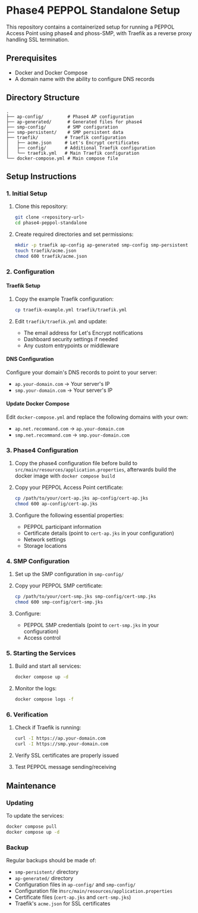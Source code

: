 # Phase4 PEPPOL Standalone Setup

This repository contains a containerized setup for running a PEPPOL Access Point using phase4 and phoss-SMP, with Traefik as a reverse proxy handling SSL termination.

## Prerequisites

- Docker and Docker Compose
- A domain name with the ability to configure DNS records

## Directory Structure

```
.
├── ap-config/         # Phase4 AP configuration
├── ap-generated/      # Generated files for phase4
├── smp-config/        # SMP configuration
├── smp-persistent/    # SMP persistent data
├── traefik/          # Traefik configuration
│   ├── acme.json     # Let's Encrypt certificates
│   ├── config/       # Additional Traefik configuration
│   └── traefik.yml   # Main Traefik configuration
└── docker-compose.yml # Main compose file
```

## Setup Instructions

### 1. Initial Setup

1. Clone this repository:
   ```bash
   git clone <repository-url>
   cd phase4-peppol-standalone
   ```

2. Create required directories and set permissions:
   ```bash
   mkdir -p traefik ap-config ap-generated smp-config smp-persistent
   touch traefik/acme.json
   chmod 600 traefik/acme.json
   ```

### 2. Configuration

#### Traefik Setup

1. Copy the example Traefik configuration:
   ```bash
   cp traefik-example.yml traefik/traefik.yml
   ```

2. Edit `traefik/traefik.yml` and update:
   - The email address for Let's Encrypt notifications
   - Dashboard security settings if needed
   - Any custom entrypoints or middleware

#### DNS Configuration

Configure your domain's DNS records to point to your server:
- `ap.your-domain.com` → Your server's IP
- `smp.your-domain.com` → Your server's IP

#### Update Docker Compose

Edit `docker-compose.yml` and replace the following domains with your own:
- `ap.net.recommand.com` → `ap.your-domain.com`
- `smp.net.recommand.com` → `smp.your-domain.com`

### 3. Phase4 Configuration

1. Copy the phase4 configuration file before build to `src/main/resources/application.properties`, afterwards build the docker image with `docker compose build`

2. Copy your PEPPOL Access Point certificate:
   ```bash
   cp /path/to/your/cert-ap.jks ap-config/cert-ap.jks
   chmod 600 ap-config/cert-ap.jks
   ```

3. Configure the following essential properties:
   - PEPPOL participant information
   - Certificate details (point to `cert-ap.jks` in your configuration)
   - Network settings
   - Storage locations

### 4. SMP Configuration

1. Set up the SMP configuration in `smp-config/`

2. Copy your PEPPOL SMP certificate:
   ```bash
   cp /path/to/your/cert-smp.jks smp-config/cert-smp.jks
   chmod 600 smp-config/cert-smp.jks
   ```

3. Configure:
   - PEPPOL SMP credentials (point to `cert-smp.jks` in your configuration)
   - Access control

### 5. Starting the Services

1. Build and start all services:
   ```bash
   docker compose up -d
   ```

2. Monitor the logs:
   ```bash
   docker compose logs -f
   ```

### 6. Verification

1. Check if Traefik is running:
   ```bash
   curl -I https://ap.your-domain.com
   curl -I https://smp.your-domain.com
   ```

2. Verify SSL certificates are properly issued
3. Test PEPPOL message sending/receiving

## Maintenance

### Updating

To update the services:
```bash
docker compose pull
docker compose up -d
```

### Backup

Regular backups should be made of:
- `smp-persistent/` directory
- `ap-generated/` directory
- Configuration files in `ap-config/` and `smp-config/`
- Configuration file in`src/main/resources/application.properties`
- Certificate files (`cert-ap.jks` and `cert-smp.jks`)
- Traefik's `acme.json` for SSL certificates